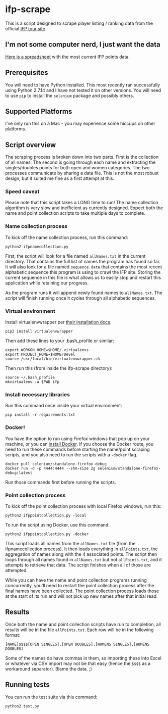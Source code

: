# ifp-scrape

This is a script designed to scrape player listing / ranking data from the official [IFP tour site](http://www.ifptour.com).

## I'm not some computer nerd, I just want the data

[Here is a spreadsheet](finalData/ifp_points_2017-11-28.xlsx) with the most current IFP points data.

## Prerequisites

You will need to have Python installed.  This most recently ran successfully using Python 2.7.14 and I have not tested it on other versions.  You will need to use `pip` to install the `selenium` package and possibly others.  

## Supported Platforms

I've only run this on a Mac - you may experience some hiccups on other platforms.  

## Script overview

The scraping process is broken down into two parts.  First is the collection of all names.  The second is going through each name and extracting the singles/doubles points for both open and women categories.  The two processes communicate by sharing a data file.  This is not the most robust design, but it suited me fine as a first attempt at this.   

### Speed caveat

Please note that this script takes a LONG time to run!  The name collection algorithm is very slow and inefficient as currently designed.  Expect both the name and point collection scripts to take multiple days to complete.  

### Name collection process

To kick off the name collection process, run this command:

```
python2 ifpnamecollection.py
```

First, the script will look for a file named `allNames.txt` in the current directory.  That contains the full list of names the program has found so far.  It will also look for a file named `sequence.data` that contains the most recent alphabetic sequence this program is using to crawl the IFP site.  Storing the current sequence in this file is what allows us to easily stop and restart this application while retaining our progress.  

As the program runs it will append newly found names to `allNames.txt`.  The script will finish running once it cycles through all alphabetic sequences.  

### Virtual environment

Install virtualenvwrapper per [their installation docs](http://virtualenvwrapper.readthedocs.io/en/latest/install.html).
```
pip2 install virtualenvwrapper
```
Then add these lines to your .bash_profile or similar:
```
export WORKON_HOME=$HOME/.virtualenvs
export PROJECT_HOME=$HOME/Devel
source /usr/local/bin/virtualenvwrapper.sh
```

Then run this (from inside the ifp-scrape directory):
```
source ~/.bash_profile
mkvirtualenv -a $PWD ifp
```

### Install necessary libraries
Run this command once inside your virtual environment:
```
pip install -r requirements.txt
```

### Docker!

You have the option to run using Firefox windows that pop up on your machine, or you can [install Docker](https://docs.docker.com/engine/installation/).  If you choose the Docker route, you need to run these commands before starting the name/point scraping scripts, and you also need to run the scripts with a `-docker` flag.

```
docker pull selenium/standalone-firefox-debug
docker run -d -p 4444:4444 --shm-size 2g selenium/standalone-firefox-debug:latest
```

Run those commands first before running the scripts.

### Point collection process

To kick off the point collection process with local Firefox windows, run this:

```
python2 ifppointcollection.py -local
```

To run the script using Docker, use this command:
```
python2 ifppointcollection.py -docker
```

This script loads all names from the `allNames.txt` file (from the ifpnamecollection process).  It then loads everything in `allPoints.txt`, the aggregation of names along with the 4 associated points.  The script then loops through all names found in `allNames.txt` but not `allPoints.txt`, and it attempts to retrieve that data.  The script finishes when all of those are attempted.  

While you can have the name and point collection programs running concurrently, you'll need to restart the point collection process after the final names have been collected.  The point collection process loads those at the start of its run and will not pick up new names after that initial read.  

## Results

Once both the name and point collection scripts have run to completion, all results will be in the file `allPoints.txt`.  Each row will be in the following format:

```
[NAME]$$$$[OPEN SINGLES],[OPEN DOUBLES],[WOMENS SINGLES],[WOMENS DOUBLES]
```

Some of the names do have commas in them, so importing these into Excel or whatever via CSV import may not be that easy (hence the `$$$$` as a workaround separator).  Blame the data. ;)

## Running tests

You can run the test suite via this command:

```
python2 test.py
```
